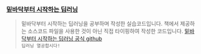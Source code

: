 ### [밑바닥부터 시작하는 딥러닝](http://www.kyobobook.co.kr/product/detailViewKor.laf?ejkGb=KOR&mallGb=KOR&barcode=9788968484636&orderClick=LEA&Kc=)
> 밑바닥부터 시작하는 딥러닝을 공부하며 작성한 실습코드입니다. 책에서 제공하는 소스코드 파일을 사용한 것이 아닌 직접 타이핑하여 작성한 코드입니다. 
> [밑바닥부터 시작하는 딥러닝 공식 github](https://github.com/WegraLee/deep-learning-from-scratch)<br>
> `딥러닝 열공합시다!`
